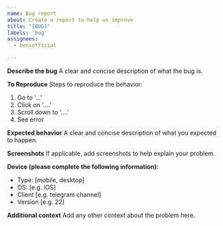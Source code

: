 ```yaml
---
name: Bug report
about: Create a report to help us improve
title: "[BUG]"
labels: 'bug'
assignees:
  - bensofficial

---
```


**Describe the bug**
A clear and concise description of what the bug is.

**To Reproduce**
Steps to reproduce the behavior:
1.	Go to '...'
2.	Click on '....'
3.	Scroll down to '....'
4.	See error

**Expected behavior**
A clear and concise description of what you expected to happen.

**Screenshots**
If applicable, add screenshots to help explain your problem.

**Device (please complete the following information):**
-	Type: [mobile, desktop]
-	OS: [e.g. iOS]
-	Client [e.g. telegram channel]
-	Version [e.g. 22]

**Additional context**
Add any other context about the problem here.

